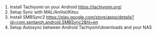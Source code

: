 1. Install Tachiyomi on your Android https://tachiyomi.org/ 
2. Setup Sync with MAL/Anilist/Kitsu
3. Install SMBSync2 https://play.google.com/store/apps/details?id=com.sentaroh.android.SMBSync2&hl=en
4. Setup Autosync between Android Tachiyomi\downloads and your NAS
